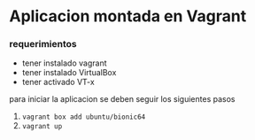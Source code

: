 # Aplicacion montada en Vagrant

### requerimientos
- tener instalado vagrant
- tener instalado VirtualBox
- tener activado VT-x

para iniciar la aplicacion se deben seguir los siguientes pasos
1. ``vagrant box add ubuntu/bionic64``
2. ``vagrant up``